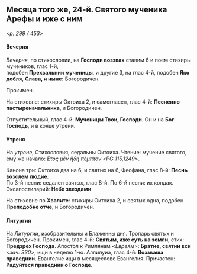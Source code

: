
## Месяца того же, 24-й. Святого мученика Арефы и иже с ним  

<*p. 299 / 453*>

#### Вечерня

*Вечерня*, по стихословии, на **Господи воззвах** ставим 6 и поем стихиры мучеников, глас 1-й,  
подобен **Прехвальнии мученицы**, и другие 3, на глас 4-й, подобен **Яко добля**, **Слава, и ныне:** Богородичен. 

Прокимен. 

На стиховне: стихиры Октоиха 2, и самогласен, глас 4-й: **Песненно пастыреначальника**, и Богородичен.

Отпустительный, глас 4-й: **Мученицы Твои, Господи**. 
Он и на **Бог Господь**, и в конце утрени.  

#### Утреня

На *утрене*, Стихословия, седальны Октоиха. Чтение: мучение святого, ему же начало: 
*̓́Ετος μέν ἤδη πέμπτον* <*PG 115,1249*>.  

Канона три: Октоиха два на 6, и святых на 6, Феофана, глас 8-й: **Песнь возслем людие**.     
По 3-й песни: седален святых, глас 8-й. 
По 6-й песни: их кондак. 
Эксапостиларий: **Небо звездами**. 

На стиховне по **Хвалите**: стихиры Октоиха 2, и святых одна, подобен **Преподобне отче**, 
и Богородичен. 

#### Литургия

На *Литургии*, изобразительны и Блаженны дня. Тропарь святых и Богородичен. 
Прокимен, глас 4-й: **Святым, иже суть на земли**, стих: **Предзрех Господа**. 
Апостол к Римлянам <*Евреям*>: **Братие, святии вси** <*зач. 330*>, ищи в неделю 1-ю. 
Аллилуиа, глас 4-й: **Воззваша праведнии**. 
Евангелие ищи в месяцеслове Евангелия.
Причастен: **Радуйтеся праведнии о Господе**. 
